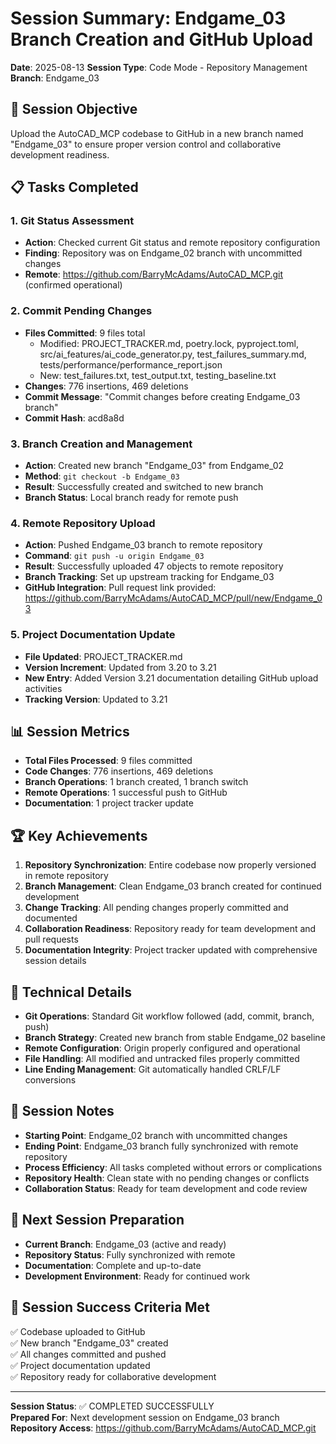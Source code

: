 # Session Summary: Endgame_03 Branch Creation and GitHub Upload
**Date**: 2025-08-13
**Session Type**: Code Mode - Repository Management
**Branch**: Endgame_03

## 🎯 Session Objective
Upload the AutoCAD_MCP codebase to GitHub in a new branch named "Endgame_03" to ensure proper version control and collaborative development readiness.

## 📋 Tasks Completed

### 1. Git Status Assessment
- **Action**: Checked current Git status and remote repository configuration
- **Finding**: Repository was on Endgame_02 branch with uncommitted changes
- **Remote**: https://github.com/BarryMcAdams/AutoCAD_MCP.git (confirmed operational)

### 2. Commit Pending Changes
- **Files Committed**: 9 files total
  - Modified: PROJECT_TRACKER.md, poetry.lock, pyproject.toml, src/ai_features/ai_code_generator.py, test_failures_summary.md, tests/performance/performance_report.json
  - New: test_failures.txt, test_output.txt, testing_baseline.txt
- **Changes**: 776 insertions, 469 deletions
- **Commit Message**: "Commit changes before creating Endgame_03 branch"
- **Commit Hash**: acd8a8d

### 3. Branch Creation and Management
- **Action**: Created new branch "Endgame_03" from Endgame_02
- **Method**: `git checkout -b Endgame_03`
- **Result**: Successfully created and switched to new branch
- **Branch Status**: Local branch ready for remote push

### 4. Remote Repository Upload
- **Action**: Pushed Endgame_03 branch to remote repository
- **Command**: `git push -u origin Endgame_03`
- **Result**: Successfully uploaded 47 objects to remote repository
- **Branch Tracking**: Set up upstream tracking for Endgame_03
- **GitHub Integration**: Pull request link provided: https://github.com/BarryMcAdams/AutoCAD_MCP/pull/new/Endgame_03

### 5. Project Documentation Update
- **File Updated**: PROJECT_TRACKER.md
- **Version Increment**: Updated from 3.20 to 3.21
- **New Entry**: Added Version 3.21 documentation detailing GitHub upload activities
- **Tracking Version**: Updated to 3.21

## 📊 Session Metrics
- **Total Files Processed**: 9 files committed
- **Code Changes**: 776 insertions, 469 deletions
- **Branch Operations**: 1 branch created, 1 branch switch
- **Remote Operations**: 1 successful push to GitHub
- **Documentation**: 1 project tracker update

## 🏆 Key Achievements
1. **Repository Synchronization**: Entire codebase now properly versioned in remote repository
2. **Branch Management**: Clean Endgame_03 branch created for continued development
3. **Change Tracking**: All pending changes properly committed and documented
4. **Collaboration Readiness**: Repository ready for team development and pull requests
5. **Documentation Integrity**: Project tracker updated with comprehensive session details

## 🔧 Technical Details
- **Git Operations**: Standard Git workflow followed (add, commit, branch, push)
- **Branch Strategy**: Created new branch from stable Endgame_02 baseline
- **Remote Configuration**: Origin properly configured and operational
- **File Handling**: All modified and untracked files properly committed
- **Line Ending Management**: Git automatically handled CRLF/LF conversions

## 📝 Session Notes
- **Starting Point**: Endgame_02 branch with uncommitted changes
- **Ending Point**: Endgame_03 branch fully synchronized with remote repository
- **Process Efficiency**: All tasks completed without errors or complications
- **Repository Health**: Clean state with no pending changes or conflicts
- **Collaboration Status**: Ready for team development and code review

## 🔄 Next Session Preparation
- **Current Branch**: Endgame_03 (active and ready)
- **Repository Status**: Fully synchronized with remote
- **Documentation**: Complete and up-to-date
- **Development Environment**: Ready for continued work

## 🎯 Session Success Criteria Met
✅ Codebase uploaded to GitHub  
✅ New branch "Endgame_03" created  
✅ All changes committed and pushed  
✅ Project documentation updated  
✅ Repository ready for collaborative development  

---
**Session Status**: ✅ COMPLETED SUCCESSFULLY  
**Prepared For**: Next development session on Endgame_03 branch  
**Repository Access**: https://github.com/BarryMcAdams/AutoCAD_MCP.git  